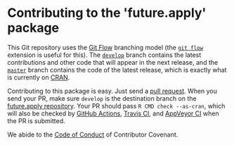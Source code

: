 
# Contributing to the 'future.apply' package

This Git repository uses the [Git Flow](https://nvie.com/posts/a-successful-git-branching-model/) branching model (the [`git flow`](https://github.com/petervanderdoes/gitflow-avh) extension is useful for this).  The [`develop`](https://github.com/HenrikBengtsson/future.apply/tree/develop) branch contains the latest contributions and other code that will appear in the next release, and the [`master`](https://github.com/HenrikBengtsson/future.apply) branch contains the code of the latest release, which is exactly what is currently on [CRAN](https://cran.r-project.org/package=future.apply).

Contributing to this package is easy.  Just send a [pull request](https://help.github.com/articles/using-pull-requests/).  When you send your PR, make sure `develop` is the destination branch on the [future.apply repository](https://github.com/HenrikBengtsson/future.apply).  Your PR should pass `R CMD check --as-cran`, which will also be checked by  <a href="https://github.com/HenrikBengtsson/future.apply/actions?query=workflow%3AR-CMD-check">GitHub Actions</a>, <a href="https://travis-ci.org/HenrikBengtsson/future.apply">Travis CI</a>, and <a href="https://ci.appveyor.com/project/HenrikBengtsson/future-apply">AppVeyor CI</a> when the PR is submitted.

We abide to the [Code of Conduct](https://www.contributor-covenant.org/version/2/0/code_of_conduct/) of Contributor Covenant.
